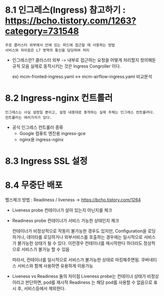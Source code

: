 # 8.1 인그레스(Ingress) 참고하기 : https://bcho.tistory.com/1263?category=731548 
    주로 클러스터 외부에서 안에 있는 파드에 접근할 때 사용하는 방법
    서비스와 차이점은 L7 영역의 통신을 담당하여 처리

- 인그레스란?
    클러스터 외부 -> 내부로 접근하는 요청을 어떻게 처리할지 정의해둔 규칙 모음
    실제로 동작시키는 것은 Ingress Congroller 이다.

    ex) mcm-fronted-ingress.yaml <-> mcm-airflow-ingress.yaml 비교분석

# 8.2 Ingress-nginx 컨트롤러
    인그레스는 사실 설정일 뿐이고, 설정 내용대로 동작하는 실제 주체는 인그레스 컨트롤러다. 컨트롤러는 여러가지가 있다.

- 공식 인그레스 컨트롤러 종류
    - Google 컴퓨트 엔진용 
        ingress-gce
    - nginx용 
        ingress-nginx

# 8.3 Ingress SSL 설정

# 8.4 무중단 배포
헬스체크 방법 : Readiness / liveness -> https://bcho.tistory.com/1264 
- Liveness probe
    컨테이너가 살아 있는지 아닌지를 체크
- Readiness probe
    컨테이너가 서비스 가능한 상태인지 체크
    
    컨테이너가 비정상적으로 작동이 불가능한 경우도 있지만, Configuration을 로딩하거나, 데이타를 로딩하거나 외부서비스를 호출하는 경우에는 일시적으로 서비스가 불가능한 상태가 될 수 있다.
    이런경우 컨테이너를 재시작한다 하더라도 정상적으로 서비스가 불가능 할 수 있음

    따라서, 컨테이너를 일시적으로 서비스가 불가능한 상태로 마킹해주면됨. 쿠버네티스 서비스와 함께 사용하면 유용하게 이용가능
- Liveness vs Readiness 둘의 차이점
    Liveness probe는 컨테이너 상태가 비정상이라고 판단하면, pod를 재시작
    Readiness 는 해당 pod를 사용할 수 없음으로 표시 후, 서비스등에서 제외한다.




